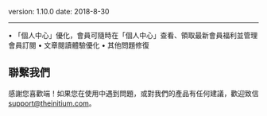 version: 1.10.0
date: 2018-8-30

---

• 「個人中心」優化，會員可隨時在「個人中心」查看、領取最新會員福利並管理會員訂閱
• 文章閱讀體驗優化
• 其他問題修復


## 聯繫我們

感謝您喜歡端！如果您在使用中遇到問題，或對我們的產品有任何建議，歡迎致信 [support@theinitium.com](mailto:support@theinitium.com)。